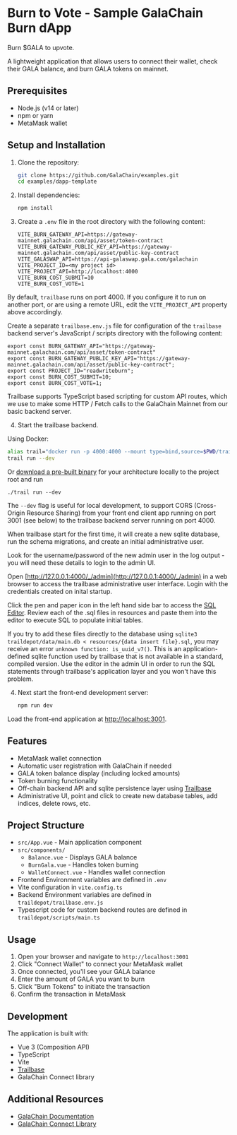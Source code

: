 # Burn to Vote - Sample GalaChain Burn dApp

Burn $GALA to upvote.

A lightweight application that allows users to connect their wallet, check their GALA balance, and burn GALA tokens on mainnet.

## Prerequisites

- Node.js (v14 or later)
- npm or yarn
- MetaMask wallet

## Setup and Installation

1. Clone the repository:
   ```bash
   git clone https://github.com/GalaChain/examples.git
   cd examples/dapp-template
   ```

2. Install dependencies:
   ```bash
   npm install
   ```

3. Create a `.env` file in the root directory with the following content:
   ```
   VITE_BURN_GATEWAY_API=https://gateway-mainnet.galachain.com/api/asset/token-contract
   VITE_BURN_GATEWAY_PUBLIC_KEY_API=https://gateway-mainnet.galachain.com/api/asset/public-key-contract
   VITE_GALASWAP_API=https://api-galaswap.gala.com/galachain
   VITE_PROJECT_ID=<my project id>
   VITE_PROJECT_API=http://localhost:4000
   VITE_BURN_COST_SUBMIT=10
   VITE_BURN_COST_VOTE=1
   ```

By default, `trailbase` runs on port 4000. If you configure it to run on another port, or are using a remote URL, edit the `VITE_PROJECT_API` property above accordingly.

Create a separate `trailbase.env.js` file for configuration of the `trailbase` backend server's JavaScript / scripts directory with the following content:

```
export const BURN_GATEWAY_API="https://gateway-mainnet.galachain.com/api/asset/token-contract"
export const BURN_GATEWAY_PUBLIC_KEY_API="https://gateway-mainnet.galachain.com/api/asset/public-key-contract";
export const PROJECT_ID="readwriteburn";
export const BURN_COST_SUBMIT=10;
export const BURN_COST_VOTE=1;
```

Trailbase supports TypeScript based scripting for custom API routes, which we use to make some HTTP / Fetch calls to the GalaChain Mainnet from our basic backend server.

4. Start the trailbase backend.

Using Docker:

```bash
alias trail="docker run -p 4000:4000 --mount type=bind,source=$PWD/traildepot,target=/app/traildepot trailbase/trailbase /app/trail"
trail run --dev
```

Or [download a pre-built binary](https://github.com/trailbaseio/trailbase/releases/) for your architecture locally to the project root and run

```
./trail run --dev
```

The `--dev` flag is useful for local development, to support CORS (Cross-Origin Resource Sharing) from your front end client app running on port 3001 (see below) to the trailbase backend server running on port 4000.

When trailbase start for the first time, it will create a new sqlite database, run the schema migrations, and create an initial administrative user.

Look for the username/password of the new admin user in the log output - you will need these details to login to the admin UI.

Open [http://127.0.0.1:4000/_/admin](http://127.0.0.1:4000/_/admin) in a web browser to access the trailbase administrative user interface. Login with the credentials created on inital startup.

Click the pen and paper icon in the left hand side bar to access the [SQL Editor](http://127.0.0.1:4000/_/admin/editor). Review each of the .sql files in resources and paste them into the editor to execute SQL to populate initial tables.

If you try to add these files directly to the database using `sqlite3 traildepot/data/main.db < resources/{data insert file}.sql`, you may receive an error `unknown function: is_uuid_v7()`. This is an application-defined sqlite function used by trailbase that is not available in a standard, compiled version. Use the editor in the admin UI in order to run the SQL statements through trailbase's application layer and you won't have this problem.

4. Next start the front-end development server:

   ```bash
   npm run dev
   ```

Load the front-end application at [http://localhost:3001](http://localhost:3001).

## Features

- MetaMask wallet connection
- Automatic user registration with GalaChain if needed
- GALA token balance display (including locked amounts)
- Token burning functionality
- Off-chain backend API and sqlite persistence layer using [Trailbase](https://trailbase.io/)
- Administrative UI, point and click to create new database tables, add indices, delete rows, etc.

## Project Structure

- `src/App.vue` - Main application component
- `src/components/`
  - `Balance.vue` - Displays GALA balance
  - `BurnGala.vue` - Handles token burning
  - `WalletConnect.vue` - Handles wallet connection
- Frontend Environment variables are defined in `.env`
- Vite configuration in `vite.config.ts`
- Backend Environment variables are defined in `traildepot/trailbase.env.js`
- Typescript code for custom backend routes are defined in `traildepot/scripts/main.ts`

## Usage

1. Open your browser and navigate to `http://localhost:3001`
2. Click "Connect Wallet" to connect your MetaMask wallet
3. Once connected, you'll see your GALA balance
4. Enter the amount of GALA you want to burn
5. Click "Burn Tokens" to initiate the transaction
6. Confirm the transaction in MetaMask

## Development

The application is built with:
- Vue 3 (Composition API)
- TypeScript
- Vite
- [Trailbase](https://trailbase.io/)
- GalaChain Connect library

## Additional Resources

- [GalaChain Documentation](https://docs.galachain.com)
- [GalaChain Connect Library](https://github.com/GalaChain/sdk)
